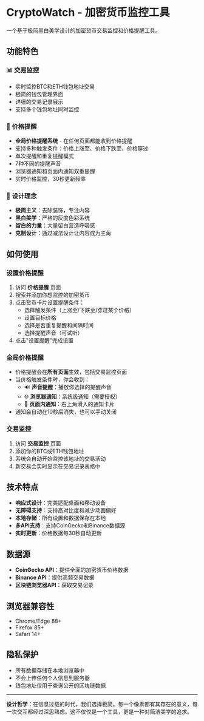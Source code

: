 # CryptoWatch - 加密货币监控工具

一个基于极简黑白美学设计的加密货币交易监控和价格提醒工具。

## 功能特色

### 📊 交易监控
- 实时监控BTC和ETH钱包地址交易
- 极简的钱包管理界面
- 详细的交易记录展示
- 支持多个钱包地址同时监控

### 🔔 价格提醒
- **全局价格提醒系统** - 在任何页面都能收到价格提醒
- 支持多种触发条件：价格上涨至、价格下跌至、价格穿过
- 单次提醒和重复提醒模式
- 7种不同的提醒声音
- 浏览器通知和页面内通知双重提醒
- 实时价格监控，30秒更新频率

### 🎨 设计理念
- **极简主义**：去除装饰，专注内容
- **黑白美学**：严格的灰度色彩系统
- **留白的力量**：大量留白营造呼吸感
- **克制设计**：通过减法设计让内容成为主角

## 如何使用

### 设置价格提醒

1. 访问 **价格提醒** 页面
2. 搜索并添加你想监控的加密货币
3. 点击货币卡片设置提醒条件：
   - 选择触发条件（上涨至/下跌至/穿过某个价格）
   - 设置目标价格
   - 选择是否重复提醒和间隔时间
   - 选择提醒声音（可试听）
4. 点击"设置提醒"完成设置

### 全局价格提醒

- 价格提醒会在**所有页面**生效，包括交易监控页面
- 当价格触发条件时，你会收到：
  - 🔊 **声音提醒**：播放你选择的提醒声音
  - 🌐 **浏览器通知**：系统级通知（需要授权）
  - 📱 **页面内通知**：右上角滑入的通知卡片
- 通知会自动在10秒后消失，也可以手动关闭

### 交易监控

1. 访问 **交易监控** 页面
2. 添加你的BTC或ETH钱包地址
3. 系统会自动开始监控该地址的交易活动
4. 新交易会实时显示在交易记录表格中

## 技术特点

- **响应式设计**：完美适配桌面和移动设备
- **无障碍支持**：支持高对比度和减少动画偏好
- **本地存储**：所有设置和数据保存在本地
- **多API支持**：支持CoinGecko和Binance数据源
- **实时更新**：价格数据每30秒自动更新

## 数据源

- **CoinGecko API**：提供全面的加密货币价格数据
- **Binance API**：提供高频交易数据
- **区块链浏览器API**：获取交易记录

## 浏览器兼容性

- Chrome/Edge 88+
- Firefox 85+
- Safari 14+

## 隐私保护

- 所有数据存储在本地浏览器中
- 不会上传任何个人信息到服务器
- 钱包地址仅用于查询公开的区块链数据

---

**设计哲学**：在信息过载的时代，我们选择极简。每一个像素都有其存在的意义，每一次交互都经过深思熟虑。这不仅仅是一个工具，更是一种对简洁美学的追求。 